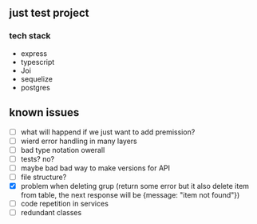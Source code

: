 ## just test project

### tech stack

- express
- typescript
- Joi
- sequelize
- postgres

## known issues

- [ ] what will happend if we just want to add premission?
- [ ] wierd error handling in many layers
- [ ] bad type notation owerall
- [ ] tests? no?
- [ ] maybe bad bad way to make versions for API
- [ ] file structure?
- [x] problem when deleting grup (return some error but it also delete item from table, the next response will be {message: "item not found"})
- [ ] code repetition in services
- [ ] redundant classes
